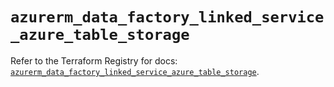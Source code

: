 # `azurerm_data_factory_linked_service_azure_table_storage`

Refer to the Terraform Registry for docs: [`azurerm_data_factory_linked_service_azure_table_storage`](https://registry.terraform.io/providers/hashicorp/azurerm/4.8.0/docs/resources/data_factory_linked_service_azure_table_storage).
